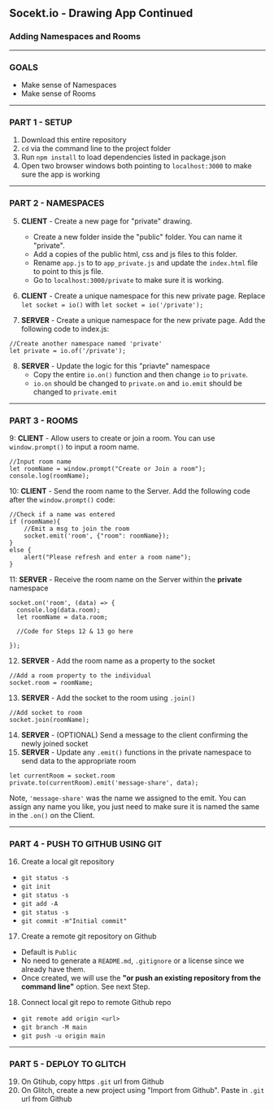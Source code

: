 ## Socekt.io - Drawing App Continued
### Adding Namespaces and Rooms
-----
### GOALS
- Make sense of Namespaces
- Make sense of Rooms

-----
### PART 1 - SETUP
1. Download this entire repository
2. `cd` via the command line to the project folder
3. Run `npm install` to load dependencies listed in package.json
4. Open two browser windows both pointing to `localhost:3000` to make sure the app is working

----
### PART 2 - NAMESPACES
5. **CLIENT** - Create a new page for "private" drawing. 
    - Create a new folder inside the "public" folder. You can name it "private".
    - Add a copies of the public html, css and js files to this folder.
    - Rename `app.js` to to `app_private.js` and update the `index.html` file to point to this js file.
    - Go to `localhost:3000/private` to make sure it is working.

6. **CLIENT** - Create a unique namespace for this new private page. Replace `let socket = io()` with `let socket = io('/private');`

7. **SERVER** - Create a unique namespace for the new private page. Add the following code to index.js:
``` 
//Create another namespace named 'private'
let private = io.of('/private');
```
8. **SERVER** - Update the logic for this "priavte" namespace
    - Copy the entire `io.on()` function and then change `io` to `private`.
    - `io.on` should be changed to `private.on` and `io.emit` should be changed to `private.emit`

----
### PART 3 - ROOMS
9: **CLIENT** - Allow users to create or join a room. You can use `window.prompt()` to input a room name.
```
//Input room name
let roomName = window.prompt("Create or Join a room");
console.log(roomName);
```
10: **CLIENT** - Send the room name to the Server. Add the following code after the `window.prompt()` code:
```
//Check if a name was entered
if (roomName){
    //Emit a msg to join the room
    socket.emit('room', {"room": roomName});
}
else {
    alert("Please refresh and enter a room name");
}
```
11: **SERVER** - Receive the room name on the Server within the **private** namespace
```
socket.on('room', (data) => {
  console.log(data.room);
  let roomName = data.room;

  //Code for Steps 12 & 13 go here

});
```
12. **SERVER** - Add the room name as a property to the socket
```
//Add a room property to the individual
socket.room = roomName;
```
13. **SERVER** - Add the socket to the room using `.join()`
``` 
//Add socket to room
socket.join(roomName);
```
14. **SERVER** - (OPTIONAL) Send a message to the client confirming the newly joined socket
15. **SERVER** - Update any `.emit()` functions in the private namespace to send data to the appropriate room
```
let currentRoom = socket.room
private.to(currentRoom).emit('message-share', data);
```
Note, `'message-share'` was the name we assigned to the emit. You can assign any name you like, you just need to make sure it is named the same in the `.on()` on the Client.

----
### PART 4 - PUSH TO GITHUB USING GIT
16. Create a local git repository
- `git status -s`
- `git init`
- `git status -s`
- `git add -A`
- `git status -s`
- `git commit -m"Initial commit"`

17. Create a remote git repository on Github
- Default is `Public`
- No need to generate a `README.md`, `.gitignore` or a license since we already have them. 
- Once created, we will use the **"or push an existing repository from the command line"** option. See next Step.

18. Connect local git repo to remote Github repo
- `git remote add origin <url>`
- `git branch -M main`
- `git push -u origin main`

----
### PART 5 - DEPLOY TO GLITCH
19. On Gtihub, copy https `.git` url from Github
20. On Glitch, create a new project using "Import from Github". Paste in `.git` url from Github